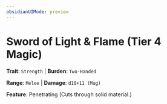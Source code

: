 ```yaml
---
obsidianUIMode: preview
---
```

# Sword of Light & Flame (Tier 4 Magic)

**Trait**: `Strength` | **Burden**: `Two-Handed`

**Range**: `Melee` | **Damage**: `d10+11 (Mag)`

**Feature**: Penetrating (Cuts through solid material.)
